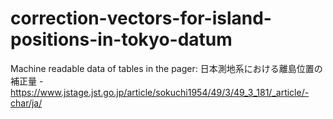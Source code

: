 # correction-vectors-for-island-positions-in-tokyo-datum
Machine readable data of tables in the pager: 日本測地系における離島位置の補正量 - https://www.jstage.jst.go.jp/article/sokuchi1954/49/3/49_3_181/_article/-char/ja/
